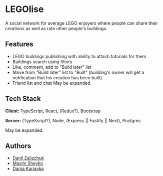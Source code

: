# LEGOlise

A social network for average LEGO enjoyers where people can share their creations as well as rate other people's buildings.

## Features

- LEGO buildings publishing with ability to attach tutorials for them
- Buildings search using filters
- Like, comment, add to "Build later" list
- Move from "Build later" list to "Built" (building's owner will get a notification that his creation has been built)
- Friend list and chat
  May be expanded.

## Tech Stack

**Client:** TypeScript, React, (Redux?), Bootstrap

**Server:** (TypeScript?), Node, (Express || Fastify || Nest), Postgres

May be expanded.

## Authors

- [Danil Zalizchuk](https://www.github.com/danil0110)
- [Maxim Sheyko](https://www.github.com/rediska-ua)
- [Dariia Kariavka](https://www.github.com/Ariiia)
